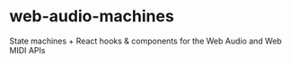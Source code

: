 # web-audio-machines

State machines + React hooks & components for the Web Audio and Web MIDI APIs
